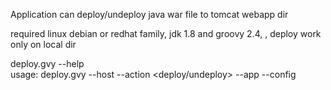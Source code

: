 Application can deploy/undeploy java war file to tomcat webapp dir  
  
required linux debian or redhat family, jdk 1.8 and groovy 2.4, , deploy work only on local dir  
  
deploy.gvy --help  
usage: deploy.gvy --host <host> --action <deploy/undeploy> --app <war filepath> --config <script config path>  
 -a,--app <app>             application war file path  
 -ac,--action <action>      Action: deploy or undeploy application  
 -c,--config <config>       config file  
 -h,--help                  Show usage information  
 -hn,--host <host>          hostname for application server  
 -p,--password <password>   tomcat password  
 -u,--username <username>   tomcat username  
  
   
tested with "https://github.com/myCustomDemo/servlet/"
